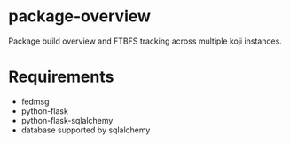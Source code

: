 # package-overview
Package build overview and FTBFS tracking across multiple koji instances.

# Requirements

- fedmsg
- python-flask
- python-flask-sqlalchemy
- database supported by sqlalchemy
